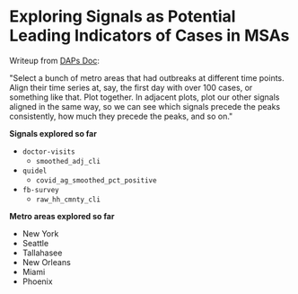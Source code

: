 # Exploring Signals as Potential Leading Indicators of Cases in MSAs

Writeup from [DAPs Doc](https://docs.google.com/document/d/1a47TPdhvGPXWkD6hrX_16hhmcTaIMVUxIs57UZ5MOh4/edit):

"Select a bunch of metro areas that had outbreaks at different time points. Align their time series at, say, the first day with over 100 cases, or something like that. Plot together. In adjacent plots, plot our other signals aligned in the same way, so we can see which signals precede the peaks consistently, how much they precede the peaks, and so on."


**Signals explored so far**
- `doctor-visits` 
    - `smoothed_adj_cli`
- `quidel` 
    - `covid_ag_smoothed_pct_positive`
- `fb-survey` 
    - `raw_hh_cmnty_cli`


**Metro areas explored so far**
- New York
- Seattle
- Tallahasee
- New Orleans
- Miami
- Phoenix